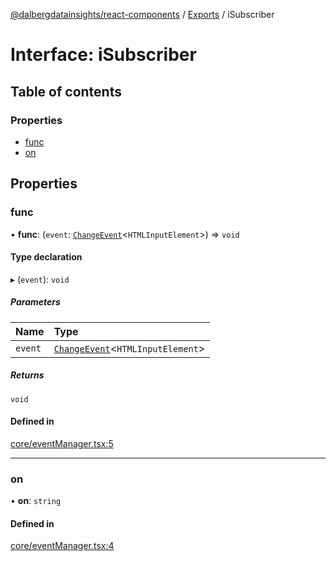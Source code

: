 [@dalbergdatainsights/react-components](../README.md) / [Exports](../modules.md) / iSubscriber

# Interface: iSubscriber

## Table of contents

### Properties

- [func](iSubscriber.md#func)
- [on](iSubscriber.md#on)

## Properties

### func

• **func**: (`event`: [`ChangeEvent`](internal_.ChangeEvent.md)<`HTMLInputElement`\>) => `void`

#### Type declaration

▸ (`event`): `void`

##### Parameters

| Name | Type |
| :------ | :------ |
| `event` | [`ChangeEvent`](internal_.ChangeEvent.md)<`HTMLInputElement`\> |

##### Returns

`void`

#### Defined in

[core/eventManager.tsx:5](https://github.com/DalbergDataInsights/react-components/blob/e91b2bd/core/eventManager.tsx#L5)

___

### on

• **on**: `string`

#### Defined in

[core/eventManager.tsx:4](https://github.com/DalbergDataInsights/react-components/blob/e91b2bd/core/eventManager.tsx#L4)
